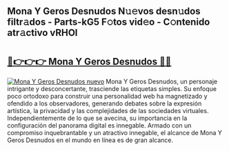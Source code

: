 ## Mona Y Geros Desnudos N𝚞𝚎vos desn𝚞dos filtr𝚊dos - Parts-kG5 F𝚘tos vid𝚎o - C𝚘ntenido atr𝚊ctivo vRHOl

# <h2><a href="http://mb9tt7.tromn.icu/?c=Mona+Y+Geros+Desnudos">🔗👉👉👉 Mona Y Geros Desnudos 🔗🔗</a></h2>

[![Mona Y Geros Desnudos nuevo](https://i.imgur.com/pEAQMta.gif)](http://mb9tt7.tromn.icu/?c=Mona+Y+Geros+Desnudos)
Mona Y Geros Desnudos, un personaje intrigante y desconcertante, trasciende las etiquetas simples. Su enfoque poco ortodoxo para construir una personalidad web ha magnetizado y ofendido a los observadores, generando debates sobre la expresión artística, la privacidad y las complejidades de las sociedades virtuales. Independientemente de lo que se avecina, su importancia en la configuración del panorama digital es innegable. Armado con un compromiso inquebrantable y un atractivo innegable, el alcance de Mona Y Geros Desnudos en el mundo en línea es de gran alcance.
